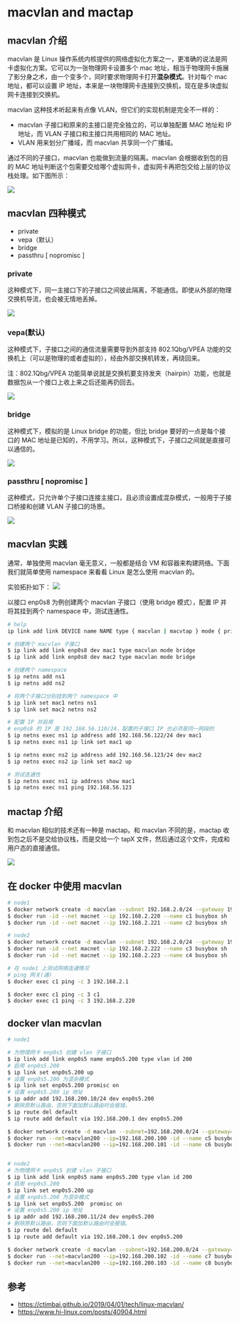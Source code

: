 # macvlan and mactap

## macvlan 介绍

macvlan 是 Linux 操作系统内核提供的网络虚拟化方案之一，更准确的说法是网卡虚拟化方案。它可以为一张物理网卡设置多个 mac 地址，相当于物理网卡施展了影分身之术，由一个变多个，同时要求物理网卡打开**混杂模式**。针对每个 mac 地址，都可以设置 IP 地址，本来是一块物理网卡连接到交换机，现在是多块虚拟网卡连接到交换机。

macvlan 这种技术听起来有点像 VLAN，但它们的实现机制是完全不一样的：

* macvlan 子接口和原来的主接口是完全独立的，可以单独配置 MAC 地址和 IP 地址，而 VLAN 子接口和主接口共用相同的 MAC 地址。
* VLAN 用来划分广播域，而 macvlan 共享同一个广播域。

通过不同的子接口，macvlan 也能做到流量的隔离。macvlan 会根据收到包的目的 MAC 地址判断这个包需要交给哪个虚拟网卡，虚拟网卡再把包交给上层的协议栈处理。如下图所示：

![](./images/01.png)

## macvlan 四种模式

* private
* vepa（默认）
* bridge
* passthru [ nopromisc ]


### private

这种模式下，同一主接口下的子接口之间彼此隔离，不能通信。即使从外部的物理交换机导流，也会被无情地丢掉。

![](./images/macvlan-01.png)

### vepa(默认)

这种模式下，子接口之间的通信流量需要导到外部支持 802.1Qbg/VPEA 功能的交换机上（可以是物理的或者虚拟的），经由外部交换机转发，再绕回来。

注：802.1Qbg/VPEA 功能简单说就是交换机要支持发夹（hairpin）功能，也就是数据包从一个接口上收上来之后还能再扔回去。

![](./images/macvlan-02.png)

### bridge

这种模式下，模拟的是 Linux bridge 的功能，但比 bridge 要好的一点是每个接口的 MAC 地址是已知的，不用学习。所以，这种模式下，子接口之间就是直接可以通信的。

![](./images/macvlan-03.png)

### passthru [ nopromisc ]

这种模式，只允许单个子接口连接主接口，且必须设置成混杂模式，一般用于子接口桥接和创建 VLAN 子接口的场景。

![](./images/macvlan-04.png)

## macvlan 实践

通常，单独使用 macvlan 毫无意义，一般都是结合 VM 和容器来构建网络。下面我们就简单使用 namespace 来看看 Linux 是怎么使用 macvlan 的。

实验拓扑如下：
![](./images/macvlan-05.png)

以接口 enp0s8 为例创建两个 macvlan 子接口（使用 bridge 模式），配置 IP 并将其挂到两个 namespace 中，测试连通性。

```bash
# help
ip link add link DEVICE name NAME type { macvlan | macvtap } mode { private | vepa | bridge | passthru [ nopromisc ] | source }

# 创建两个 macvlan 子接口
$ ip link add link enp0s8 dev mac1 type macvlan mode bridge
$ ip link add link enp0s8 dev mac2 type macvlan mode bridge

# 创建两个 namespace
$ ip netns add ns1
$ ip netns add ns2

# 将两个子接口分别挂到两个 namespace 中
$ ip link set mac1 netns ns1
$ ip link set mac2 netns ns2

# 配置 IP 并启用
# enp0s8 的 IP 是 192.168.56.110/24，配置的子接口 IP 也必须是同一网段的
$ ip netns exec ns1 ip address add 192.168.56.122/24 dev mac1
$ ip netns exec ns1 ip link set mac1 up

$ ip netns exec ns2 ip address add 192.168.56.123/24 dev mac2
$ ip netns exec ns2 ip link set mac2 up

# 测试连通性
$ ip netns exec ns1 ip address show mac1
$ ip netns exec ns1 ping 192.168.56.123

```

## mactap 介绍

和 macvlan 相似的技术还有一种是 mactap。和 macvlan 不同的是，mactap 收到包之后不是交给协议栈，而是交给一个 tapX 文件，然后通过这个文件，完成和用户态的直接通信。

![](./images/02.png)


## 在 docker 中使用 macvlan 

```bash
# node1
$ docker network create -d macvlan --subnet 192.168.2.0/24 --gateway 192.168.2.1 -o parent=enp0s5 -o macvlan_mode=bridge macnet
$ docker run -id --net macnet --ip 192.168.2.220 --name c1 busybox sh
$ docker run -id --net macnet --ip 192.168.2.221 --name c2 busybox sh

# node2
$ docker network create -d macvlan --subnet 192.168.2.0/24 --gateway 192.168.2.1 -o parent=enp0s5 -o macvlan_mode=bridge macnet
$ docker run -id --net macnet --ip 192.168.2.222 --name c3 busybox sh
$ docker run -id --net macnet --ip 192.168.2.223 --name c4 busybox sh

# 在 node1 上测试网络连通情况
# ping 网关(通)
$ docker exec c1 ping -c 3 192.168.2.1

$ docker exec c1 ping -c 3 c1
$ docker exec c1 ping -c 3 192.168.2.220

```

## docker vlan macvlan 

```bash
# node1

# 为物理网卡 enp0s5 创建 vlan 子接口
$ ip link add link enp0s5 name enp0s5.200 type vlan id 200
# 启用 enp0s5.200
$ ip link set enp0s5.200 up
# 设置 enp0s5.200 为混杂模式
$ ip link set enp0s5.200 promisc on
# 设置 enp0s5.200 ip 地址
$ ip addr add 192.168.200.10/24 dev enp0s5.200
# 删除原默认路由，否则下面加默认路由时会报错。
$ ip route del default
$ ip route add default via 192.168.200.1 dev enp0s5.200

$ docker network create -d macvlan --subnet=192.168.200.0/24 --gateway=192.168.200.1 -o parent=enp0s5.200 -o macvlan_mode=bridge macvlan200
$ docker run --net=macvlan200 --ip=192.168.200.100 -id --name c5 busybox sh
$ docker run --net=macvlan200 --ip=192.168.200.101 -id --name c6 busybox sh


# node2
# 为物理网卡 enp0s5 创建 vlan 子接口
$ ip link add link enp0s5 name enp0s5.200 type vlan id 200
# 启用 enp0s5.200
$ ip link set enp0s5.200 up
# 设置 enp0s5.200 为混杂模式
$ ip link set enp0s5.200  promisc on
# 设置 enp0s5.200 ip 地址
$ ip addr add 192.168.200.11/24 dev enp0s5.200
# 删除原默认路由，否则下面加默认路由时会报错。
$ ip route del default
$ ip route add default via 192.168.200.1 dev enp0s5.200

$ docker network create -d macvlan --subnet=192.168.200.0/24 --gateway=192.168.200.1 -o parent=enp0s5.200 -o macvlan_mode=bridge macvlan200
$ docker run --net=macvlan200 --ip=192.168.200.102 -id --name c7 busybox sh
$ docker run --net=macvlan200 --ip=192.168.200.103 -id --name c8 busybox sh

```

## 参考

* https://ctimbai.github.io/2019/04/01/tech/linux-macvlan/
* https://www.hi-linux.com/posts/40904.html
